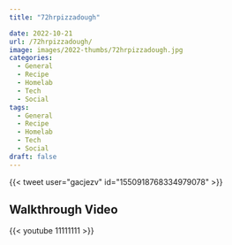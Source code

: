 ```yaml
---
title: "72hrpizzadough"

date: 2022-10-21
url: /72hrpizzadough/
image: images/2022-thumbs/72hrpizzadough.jpg
categories:
  - General
  - Recipe
  - Homelab
  - Tech
  - Social
tags:
  - General
  - Recipe
  - Homelab
  - Tech
  - Social
draft: false
---
```

<!--more-->

{{< tweet user="gacjezv" id="1550918768334979078" >}}






## Walkthrough Video

{{< youtube 11111111 >}}